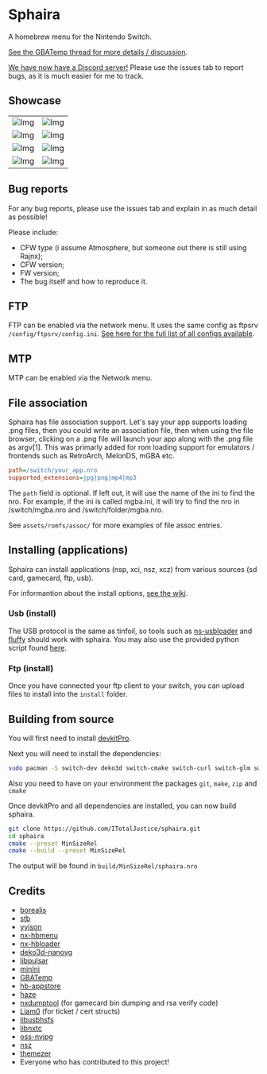 # Sphaira

A homebrew menu for the Nintendo Switch.

[See the GBATemp thread for more details / discussion](https://gbatemp.net/threads/sphaira-hbmenu-replacement.664523/).

[We have now have a Discord server!](https://discord.gg/8vZBsrprEc) Please use the issues tab to report bugs, as it is much easier for me to track.

## Showcase

|                          |                          |
:-------------------------:|:-------------------------:
![Img](assets/screenshots/homebrew.jpg) | ![Img](assets/screenshots/games.jpg)
![Img](assets/screenshots/appstore.jpg) | ![Img](assets/screenshots/appstore_page.jpg)
![Img](assets/screenshots/file_browser.jpg) | ![Img](assets/screenshots/launch_options.jpg)
![Img](assets/screenshots/themezer.jpg) | ![Img](assets/screenshots/web.jpg)

## Bug reports

For any bug reports, please use the issues tab and explain in as much detail as possible!

Please include:

- CFW type (i assume Atmosphere, but someone out there is still using Rajnx);
- CFW version;
- FW version;
- The bug itself and how to reproduce it.

## FTP

FTP can be enabled via the network menu. It uses the same config as ftpsrv `/config/ftpsrv/config.ini`. [See here for the full list
of all configs available](https://github.com/ITotalJustice/ftpsrv/blob/master/assets/config.ini.template).

## MTP

MTP can be enabled via the Network menu.

## File association

Sphaira has file association support. Let's say your app supports loading .png files, then you could write an association file, then when using the file browser, clicking on a .png file will launch your app along with the .png file as argv[1]. This was primarly added for rom loading support for emulators / frontends such as RetroArch, MelonDS, mGBA etc.

```ini
path=/switch/your_app.nro
supported_extensions=jpg|png|mp4|mp3
```

The `path` field is optional. If left out, it will use the name of the ini to find the nro. For example, if the ini is called mgba.ini, it will try to find the nro in /switch/mgba.nro and /switch/folder/mgba.nro.

See `assets/romfs/assoc/` for more examples of file assoc entries.

## Installing (applications)

Sphaira can install applications (nsp, xci, nsz, xcz) from various sources (sd card, gamecard, ftp, usb).

For informantion about the install options, [see the wiki](https://github.com/ITotalJustice/sphaira/wiki/Install).

### Usb (install)

The USB protocol is the same as tinfoil, so tools such as [ns-usbloader](https://github.com/developersu/ns-usbloader) and [fluffy](https://github.com/fourminute/Fluffy) should work with sphaira. You may also use the provided python script found [here](tools/usb_install_pc.py).

### Ftp (install)

Once you have connected your ftp client to your switch, you can upload files to install into the `install` folder.

## Building from source

You will first need to install [devkitPro](https://devkitpro.org/wiki/Getting_Started).

Next you will need to install the dependencies:
```sh
sudo pacman -S switch-dev deko3d switch-cmake switch-curl switch-glm switch-zlib switch-mbedtls
```

Also you need to have on your environment the packages `git`, `make`, `zip` and `cmake`

Once devkitPro and all dependencies are installed, you can now build sphaira.

```sh
git clone https://github.com/ITotalJustice/sphaira.git
cd sphaira
cmake --preset MinSizeRel
cmake --build --preset MinSizeRel
```

The output will be found in `build/MinSizeRel/sphaira.nro`

## Credits

- [borealis](https://github.com/natinusala/borealis)
- [stb](https://github.com/nothings/stb)
- [yyjson](https://github.com/ibireme/yyjson)
- [nx-hbmenu](https://github.com/switchbrew/nx-hbmenu)
- [nx-hbloader](https://github.com/switchbrew/nx-hbloader)
- [deko3d-nanovg](https://github.com/Adubbz/nanovg-deko3d)
- [libpulsar](https://github.com/p-sam/switch-libpulsar)
- [minIni](https://github.com/compuphase/minIni)
- [GBATemp](https://gbatemp.net/threads/sphaira-hbmenu-replacement.664523/)
- [hb-appstore](https://github.com/fortheusers/hb-appstore)
- [haze](https://github.com/Atmosphere-NX/Atmosphere/tree/master/troposphere/haze)
- [nxdumptool](https://github.com/DarkMatterCore/nxdumptool) (for gamecard bin dumping and rsa verify code)
- [Liam0](switch-010editor-templates) (for ticket / cert structs)
- [libusbhsfs](https://github.com/DarkMatterCore/libusbhsfs)
- [libnxtc](https://github.com/DarkMatterCore/libnxtc)
- [oss-nvjpg](https://github.com/averne/oss-nvjpg)
- [nsz](https://github.com/nicoboss/nsz)
- [themezer](https://themezer.net/)
- Everyone who has contributed to this project!
